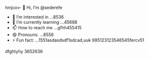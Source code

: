 hmjcxv- 👋 Hi, I’m @sederefe
- 👀 I’m interested in ...8536
- 🌱 I’m currently learning ...45688
- 📫 How to reach me ...gfhh455415
- 😄 Pronouns: ...8556
- ⚡ Fun fact: ...1551asdasdsdf1sdcad,uuk
995123123546545fercv51
<!---sdf456996cvx
sederefe/sederefe is a ✨ special ✨ repository because its `README.md` (thi88s 53file) appears on yo0266ur GitHub profvbbvile.
You can click the Preview link to take a look fsdat your fsd45.525xcvcxdasdsadfgdf
--->
dfghtyhy
3652636
